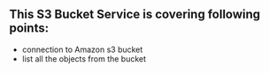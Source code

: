 ## This S3 Bucket Service is covering following points:

* connection to Amazon s3 bucket
* list all the objects from the bucket